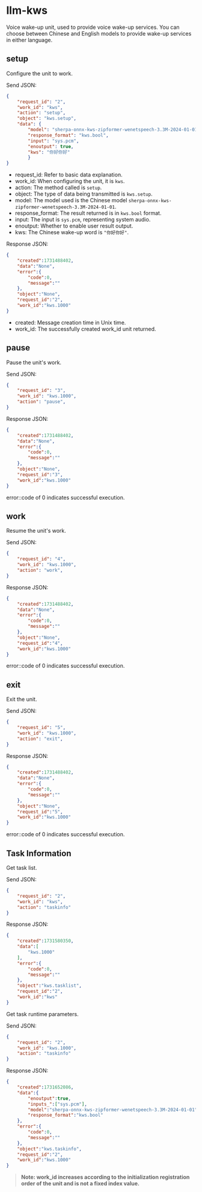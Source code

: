 # llm-kws
Voice wake-up unit, used to provide voice wake-up services. You can choose between Chinese and English models to provide wake-up services in either language.

## setup
Configure the unit to work.

Send JSON:
```json
{
    "request_id": "2",
    "work_id": "kws",
    "action": "setup",
    "object": "kws.setup",
    "data": {
        "model": "sherpa-onnx-kws-zipformer-wenetspeech-3.3M-2024-01-01",
        "response_format": "kws.bool",
        "input": "sys.pcm",
        "enoutput": true,
        "kws": "你好你好"
        }
}
```
- request_id: Refer to basic data explanation.
- work_id: When configuring the unit, it is `kws`.
- action: The method called is `setup`.
- object: The type of data being transmitted is `kws.setup`.
- model: The model used is the Chinese model `sherpa-onnx-kws-zipformer-wenetspeech-3.3M-2024-01-01`.
- response_format: The result returned is in `kws.bool` format.
- input: The input is `sys.pcm`, representing system audio.
- enoutput: Whether to enable user result output.
- kws: The Chinese wake-up word is `"你好你好"`.

Response JSON:

```json
{
    "created":1731488402,
    "data":"None",
    "error":{
        "code":0,
        "message":""
    },
    "object":"None",
    "request_id":"2",
    "work_id":"kws.1000"
}
```
- created: Message creation time in Unix time.
- work_id: The successfully created work_id unit returned.

## pause
Pause the unit's work.

Send JSON:
```json
{
    "request_id": "3",
    "work_id": "kws.1000",
    "action": "pause",
}
```

Response JSON:

```json
{
    "created":1731488402,
    "data":"None",
    "error":{
        "code":0,
        "message":""
    },
    "object":"None",
    "request_id":"3",
    "work_id":"kws.1000"
}
```
error::code of 0 indicates successful execution.

## work
Resume the unit's work.

Send JSON:
```json
{
    "request_id": "4",
    "work_id": "kws.1000",
    "action": "work",
}
```

Response JSON:

```json
{
    "created":1731488402,
    "data":"None",
    "error":{
        "code":0,
        "message":""
    },
    "object":"None",
    "request_id":"4",
    "work_id":"kws.1000"
}
```
error::code of 0 indicates successful execution.

## exit
Exit the unit.

Send JSON:
```json
{
    "request_id": "5",
    "work_id": "kws.1000",
    "action": "exit",
}
```

Response JSON:

```json
{
    "created":1731488402,
    "data":"None",
    "error":{
        "code":0,
        "message":""
    },
    "object":"None",
    "request_id":"5",
    "work_id":"kws.1000"
}
```
error::code of 0 indicates successful execution.

## Task Information

Get task list.

Send JSON:
```json
{
	"request_id": "2",
	"work_id": "kws",
	"action": "taskinfo"
}
```

Response JSON:
```json
{
    "created":1731580350,
    "data":[
        "kws.1000"
    ],
    "error":{
        "code":0,
        "message":""
    },
    "object":"kws.tasklist",
    "request_id":"2",
    "work_id":"kws"
}
```

Get task runtime parameters.

Send JSON:
```json
{
	"request_id": "2",
	"work_id": "kws.1000",
	"action": "taskinfo"
}
```

Response JSON:
```json
{
    "created":1731652086,
    "data":{
        "enoutput":true,
        "inputs_":["sys.pcm"],
        "model":"sherpa-onnx-kws-zipformer-wenetspeech-3.3M-2024-01-01",
        "response_format":"kws.bool"
    },
    "error":{
        "code":0,
        "message":""
    },
    "object":"kws.taskinfo",
    "request_id":"2",
    "work_id":"kws.1000"
}
```

> **Note: work_id increases according to the initialization registration order of the unit and is not a fixed index value.**